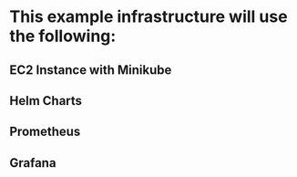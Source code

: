 # This example infrastructure will use the following:

## EC2 Instance with Minikube
## Helm Charts
## Prometheus
## Grafana